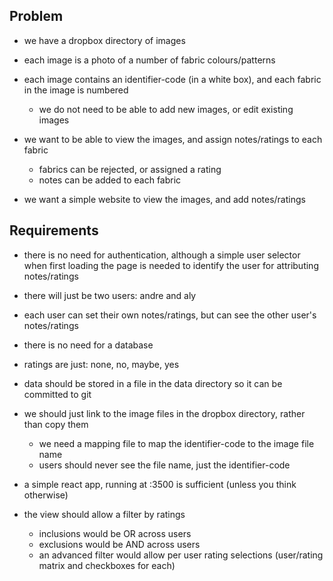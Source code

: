 ## Problem
- we have a dropbox directory of images
- each image is a photo of a number of fabric colours/patterns
- each image contains an identifier-code (in a white box), and each fabric in the image is numbered
  - we do not need to be able to add new images, or edit existing images
- we want to be able to view the images, and assign notes/ratings to each fabric
  - fabrics can be rejected, or assigned a rating
  - notes can be added to each fabric

- we want a simple website to view the images, and add notes/ratings

## Requirements
- there is no need for authentication, although a simple user selector when first loading the page is needed to identify the user for attributing notes/ratings
- there will just be two users: andre and aly
- each user can set their own notes/ratings, but can see the other user's notes/ratings
- there is no need for a database
- ratings are just: none, no, maybe, yes
- data should be stored in a file in the data directory so it can be committed to git
- we should just link to the image files in the dropbox directory, rather than copy them
  - we need a mapping file to map the identifier-code to the image file name
  - users should never see the file name, just the identifier-code

- a simple react app, running at :3500 is sufficient (unless you think otherwise)
- the view should allow a filter by ratings
  - inclusions would be OR across users
  - exclusions would be AND across users
  - an advanced filter would allow per user rating selections (user/rating matrix and checkboxes for each)
